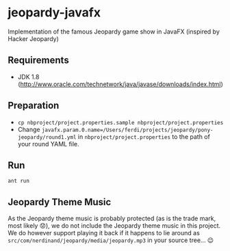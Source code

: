 jeopardy-javafx
===============

Implementation of the famous Jeopardy game show in JavaFX (inspired by Hacker Jeopardy)

Requirements
------------

* JDK 1.8 (http://www.oracle.com/technetwork/java/javase/downloads/index.html)

Preparation
-----------

* `cp nbproject/project.properties.sample nbproject/project.properties`
* Change `javafx.param.0.name=/Users/ferdi/projects/jeopardy/pony-jeopardy/round1.yml` in `nbproject/project.properties` to the path of your round YAML file.

Run
---
`ant run`

Jeopardy Theme Music
--------------------

As the Jeopardy theme music is probably protected (as is the trade mark, most likely :worried:), we do not include the Jeopardy theme music in this project. We do however support playing it back if it happens to lie around as `src/com/nerdinand/jeopardy/media/jeopardy.mp3` in your source tree... :wink:

